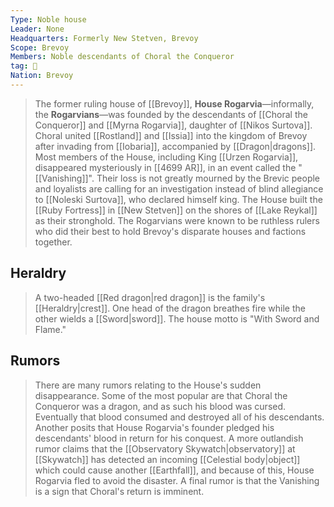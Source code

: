 ```yaml
---
Type: Noble house
Leader: None
Headquarters: Formerly New Stetven, Brevoy
Scope: Brevoy
Members: Noble descendants of Choral the Conqueror
tag: 👥
Nation: Brevoy
---
```


> The former ruling house of [[Brevoy]], **House Rogarvia**—informally, the **Rogarvians**—was founded by the descendants of [[Choral the Conqueror]] and [[Myrna Rogarvia]], daughter of [[Nikos Surtova]]. Choral united [[Rostland]] and [[Issia]] into the kingdom of Brevoy after invading from [[Iobaria]], accompanied by [[Dragon|dragons]]. Most members of the House, including King [[Urzen Rogarvia]], disappeared mysteriously in [[4699 AR]], in an event called the "[[Vanishing]]". Their loss is not greatly mourned by the Brevic people and loyalists are calling for an investigation instead of blind allegiance to [[Noleski Surtova]], who declared himself king.
> The House built the [[Ruby Fortress]] in [[New Stetven]] on the shores of [[Lake Reykal]] as their stronghold. The Rogarvians were known to be ruthless rulers who did their best to hold Brevoy's disparate houses and factions together.


## Heraldry

> A two-headed [[Red dragon|red dragon]] is the family's [[Heraldry|crest]]. One head of the dragon breathes fire while the other wields a [[Sword|sword]]. The house motto is "With Sword and Flame."


## Rumors

> There are many rumors relating to the House's sudden disappearance. Some of the most popular are that Choral the Conqueror was a dragon, and as such his blood was cursed. Eventually that blood consumed and destroyed all of his descendants. Another posits that House Rogarvia's founder pledged his descendants' blood in return for his conquest. A more outlandish rumor claims that the [[Observatory Skywatch|observatory]] at [[Skywatch]] has detected an incoming [[Celestial body|object]] which could cause another [[Earthfall]], and because of this, House Rogarvia fled to avoid the disaster. A final rumor is that the Vanishing is a sign that Choral's return is imminent.








